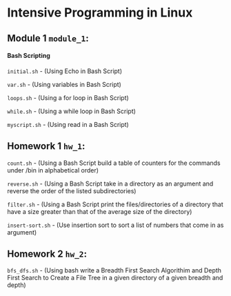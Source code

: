 # Intensive Programming in Linux


## Module 1 `module_1`:

#### Bash Scripting
  `initial.sh` - (Using Echo in Bash Script)

  `var.sh` - (Using variables in Bash Script)

  `loops.sh` - (Using a for loop in Bash Script)

  `while.sh` - (Using a while loop in Bash Script)

  `myscript.sh` - (Using read in a Bash Script)

## Homework 1 `hw_1`:

`count.sh` - (Using a Bash Script build a table of counters for the commands under /bin in alphabetical order)

`reverse.sh` - (Using a Bash Script take in a directory as an argument and reverse the order of the listed subdirectories)

`filter.sh` - (Using a Bash Script print the files/directories of a directory that have a size greater than that of the average size of the directory)

`insert-sort.sh` - (Use insertion sort to sort a list of numbers that come in as argument)

## Homework 2 `hw_2`:

`bfs_dfs.sh` - (Using bash write a Breadth First Search Algorithim and Depth First Search to Create a File Tree in a given directory of a given breadth and depth)
